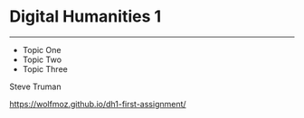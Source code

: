 # Digital Humanities 1

---


* Topic One
* Topic Two
* Topic Three


Steve Truman

https://wolfmoz.github.io/dh1-first-assignment/
